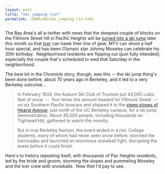 ```yaml
---
layout: post
title: "ski jumping riot"
permalink: /2005/08/ski_jumping_rio.html
---
```


The Bay Area's all a-twitter with news that the steepest couple of blocks on the Fillmore Street hill in Pacific Heights will be [turned into a ski jump](http://www.sfgate.com/cgi-bin/article.cgi?file=/c/a/2005/08/19/BAGV4EA9741.DTL) later this month so that [Icer](http://www.icersport.com) can hawk their line of gear, MTV can shoot a half hour special, and has-been Olympic star Johnny Moseley can celebrate his 30th birthday.  Neighborhood residents are flipping out (pun fully intended); especially the couple that's scheduled to wed that Saturday in the neighborhood.

The best bit in the Chronicle story, though, was this -- the ski jump thing's been done before, about 70 years ago in Berkeley, and it led to a very Berkeley outcome...

> In February 1934, the Auburn Ski Club of Truckee put 43,000 cubic feet of snow  --  four times the amount headed for Fillmore Street  --  on six Southern Pacific boxcars and shipped it to the [steep slopes of Hearst Avenue](http://maps.google.com/maps?q=berkeley+ca&ll=37.874913,-122.258928&spn=0.006115,0.010131&t=k&hl=en), just north of the UC Berkeley campus, for a ski jump demonstration. About 45,000 people, including thousands on Tightwad Hill, gathered to watch the novelty.  
>   
> But in true Berkeley fashion, the event ended in a riot. College students, many of whom had never seen snow before, stormed the barricades and launched an enormous snowball fight, disrupting the event before it could finish.

Here's to history repeating itself, with thousands of Pac Heights residents, led by the bride and groom, storming the slopes and pummeling Moseley and the Icer crew with snowballs.  Now _that_ I'd pay to see.
